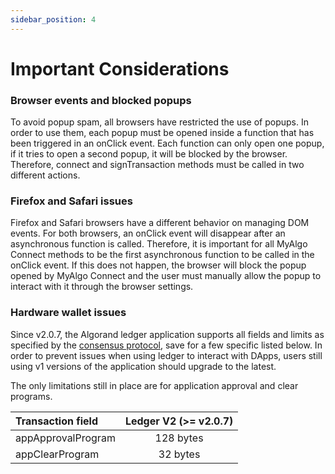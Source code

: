 ```yaml
---
sidebar_position: 4
---
```


# Important Considerations

### Browser events and blocked popups

To avoid popup spam, all browsers have restricted the use of popups. In order to use them, each popup must be opened inside a function that has been triggered in an onClick event. Each function can only open one popup, if it tries to open a second popup, it will be blocked by the browser. Therefore, connect and signTransaction methods must be called in two different actions.

### Firefox and Safari issues

Firefox and Safari browsers have a different behavior on managing DOM events. For both browsers, an onClick event will disappear after an asynchronous function is called. Therefore, it is important for all MyAlgo Connect methods to be the first asynchronous function to be called in the onClick event. If this does not happen, the browser will block the popup opened by MyAlgo Connect and the user must manually allow the popup to interact with it through the browser settings.

### Hardware wallet issues

Since v2.0.7, the Algorand ledger application supports all fields and limits as specified by the [consensus protocol](https://github.com/algorand/go-algorand/blob/master/config/consensus.go), save for a few specific listed below. In order to prevent issues when using ledger to interact with DApps, users still using v1 versions of the application should upgrade to the latest.

The only limitations still in place are for application approval and clear programs.

<center>

| Transaction field   | Ledger V2 (>= v2.0.7)      |
| :---                | :----:                     |
| appApprovalProgram  | 128 bytes                  |
| appClearProgram     | 32 bytes                   |

</center>
